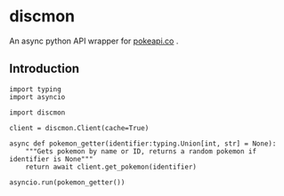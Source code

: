 # discmon

An async python API wrapper for [pokeapi.co](https://www.pokeapi.co) .

## Introduction

    import typing
    import asyncio

    import discmon

    client = discmon.Client(cache=True)

    async def pokemon_getter(identifier:typing.Union[int, str] = None):
        """Gets pokemon by name or ID, returns a random pokemon if identifier is None"""
        return await client.get_pokemon(identifier)

    asyncio.run(pokemon_getter())


